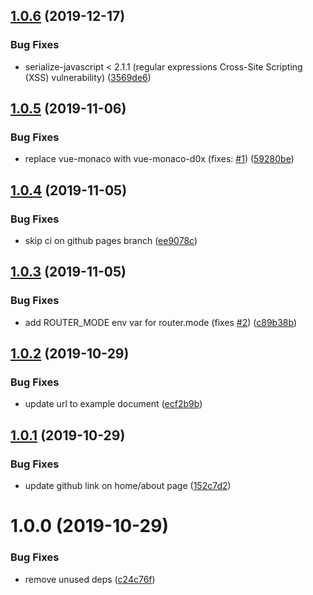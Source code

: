 ## [1.0.6](https://github.com/octanolabs/d0x/compare/1.0.5...1.0.6) (2019-12-17)


### Bug Fixes

* serialize-javascript < 2.1.1 (regular expressions Cross-Site Scripting (XSS) vulnerability) ([3569de6](https://github.com/octanolabs/d0x/commit/3569de641376176d35414ca09498d085fdcbf2d1))

## [1.0.5](https://github.com/octanolabs/d0x/compare/1.0.4...1.0.5) (2019-11-06)


### Bug Fixes

* replace vue-monaco with vue-monaco-d0x (fixes: [#1](https://github.com/octanolabs/d0x/issues/1)) ([59280be](https://github.com/octanolabs/d0x/commit/59280be1b009bc7d653025c250b3608a4c95d64f))

## [1.0.4](https://github.com/octanolabs/d0x/compare/1.0.3...1.0.4) (2019-11-05)


### Bug Fixes

* skip ci on github pages branch ([ee9078c](https://github.com/octanolabs/d0x/commit/ee9078cc1eb84c1aa013cb447bd32f650810946c))

## [1.0.3](https://github.com/octanolabs/d0x/compare/1.0.2...1.0.3) (2019-11-05)


### Bug Fixes

* add ROUTER_MODE env var for router.mode (fixes [#2](https://github.com/octanolabs/d0x/issues/2)) ([c89b38b](https://github.com/octanolabs/d0x/commit/c89b38b9889cd021f940aff51a375340bb37f334))

## [1.0.2](https://github.com/octanolabs/d0x/compare/1.0.1...1.0.2) (2019-10-29)


### Bug Fixes

* update url to example document ([ecf2b9b](https://github.com/octanolabs/d0x/commit/ecf2b9b35621fad9bd3704ab8b9bb90998cd7382))

## [1.0.1](https://github.com/octanolabs/d0x/compare/1.0.0...1.0.1) (2019-10-29)


### Bug Fixes

* update github link on home/about page ([152c7d2](https://github.com/octanolabs/d0x/commit/152c7d21953ae6699d73a158f13e1085807b3931))

# 1.0.0 (2019-10-29)


### Bug Fixes

* remove unused deps ([c24c76f](https://github.com/octanolabs/d0x/commit/c24c76f37c27c71b41fae32d5592964c3ba683e1))
